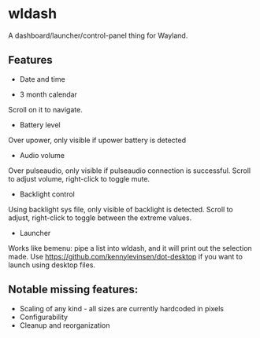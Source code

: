 # wldash

A dashboard/launcher/control-panel thing for Wayland.

## Features

- Date and time

- 3 month calendar

Scroll on it to navigate.

- Battery level

Over upower, only visible if upower battery is detected

- Audio volume

Over pulseaudio, only visible if pulseaudio connection is successful. Scroll to adjust volume, right-click to toggle mute.

- Backlight control

Using backlight sys file, only visible of backlight is detected. Scroll to adjust, right-click to toggle between the extreme values.

- Launcher

Works like bemenu: pipe a list into wldash, and it will print out the selection made. Use https://github.com/kennylevinsen/dot-desktop if you want to launch using desktop files.

## Notable missing features:

- Scaling of any kind - all sizes are currently hardcoded in pixels
- Configurability
- Cleanup and reorganization